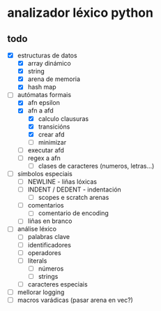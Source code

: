 # analizador léxico python

## todo

- [x] estructuras de datos
    - [x] array dinámico
    - [x] string
    - [x] arena de memoria
    - [x] hash map
- [ ] autómatas formais
    - [x] afn epsilon
    - [x] afn a afd
        - [x] calculo clausuras
        - [x] transicións
        - [x] crear afd
        - [ ] minimizar
    - [ ] executar afd
    - [ ] regex a afn
        - [ ] clases de caracteres (numeros, letras...)
- [ ] símbolos especiais
    - [ ] NEWLINE - liñas lóxicas
    - [ ] INDENT / DEDENT - indentación
        - [ ] scopes e scratch arenas
    - [ ] comentarios
        - [ ] comentario de encoding
    - [ ] liñas en branco
- [ ] análise léxico
    - [ ] palabras clave
    - [ ] identificadores
    - [ ] operadores
    - [ ] literals
        - [ ] números
        - [ ] strings
    - [ ] caracteres especiais
- [ ] mellorar logging
- [ ] macros varádicas (pasar arena en vec?)

